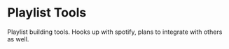 # Playlist Tools

Playlist building tools. Hooks up with spotify, plans to integrate with others
as well.
